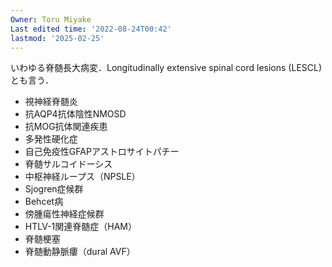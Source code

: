 ```yaml
---
Owner: Toru Miyake
Last edited time: '2022-08-24T00:42'
lastmod: '2025-02-25'
---
```

いわゆる脊髄長大病変．Longitudinally extensive spinal cord lesions (LESCL)とも言う．

  

- 視神経脊髄炎
- 抗AQP4抗体陰性NMOSD
- 抗MOG抗体関連疾患
- 多発性硬化症
- 自己免疫性GFAPアストロサイトパチー
- 脊髄サルコイドーシス
- 中枢神経ループス（NPSLE）
- Sjogren症候群
- Behcet病
- 傍腫瘍性神経症候群
- HTLV-1関連脊髄症（HAM）
- 脊髄梗塞
- 脊髄動静脈瘻（dural AVF）
